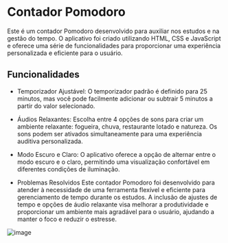 <h1>Contador Pomodoro</h1>
Este é um contador Pomodoro desenvolvido para auxiliar nos estudos e na gestão do tempo. O aplicativo foi criado utilizando HTML, CSS e JavaScript e oferece uma série de funcionalidades para proporcionar uma experiência personalizada e eficiente para o usuário.

<h2>Funcionalidades</h2>

 - Temporizador Ajustável: O temporizador padrão é definido para 25 minutos, mas você pode facilmente adicionar ou subtrair 5 minutos a partir do valor selecionado.

 - Áudios Relaxantes: Escolha entre 4 opções de sons para criar um ambiente relaxante: fogueira, chuva, restaurante lotado e natureza. Os sons podem ser ativados simultaneamente para uma experiência auditiva personalizada.

 - Modo Escuro e Claro: O aplicativo oferece a opção de alternar entre o modo escuro e o claro, permitindo uma visualização confortável em diferentes condições de iluminação.

 - Problemas Resolvidos
Este contador Pomodoro foi desenvolvido para atender à necessidade de uma ferramenta flexível e eficiente para gerenciamento de tempo durante os estudos. A inclusão de ajustes de tempo e opções de áudio relaxante visa melhorar a produtividade e proporcionar um ambiente mais agradável para o usuário, ajudando a manter o foco e reduzir o estresse.

![image](https://github.com/mviniciussb/Focus-Timer-2.0/assets/108037526/024ffd88-f58d-472d-a476-09b16f850478)
